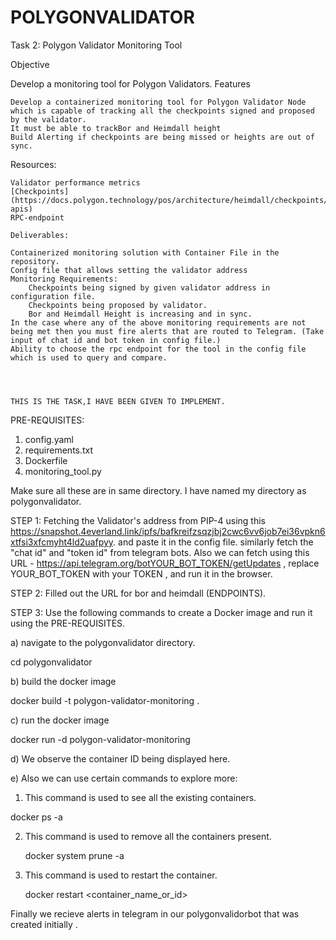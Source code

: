 # POLYGONVALIDATOR


Task 2: Polygon Validator Monitoring Tool

Objective

Develop a monitoring tool for Polygon Validators.
Features

    Develop a containerized monitoring tool for Polygon Validator Node which is capable of tracking all the checkpoints signed and proposed by the validator.
    It must be able to trackBor and Heimdall height
    Build Alerting if checkpoints are being missed or heights are out of sync.

Resources:

    Validator performance metrics
    [Checkpoints] (https://docs.polygon.technology/pos/architecture/heimdall/checkpoints/#rest-apis)
    RPC-endpoint

    Deliverables:

    Containerized monitoring solution with Container File in the repository.
    Config file that allows setting the validator address
    Monitoring Requirements:
        Checkpoints being signed by given validator address in configuration file.
        Checkpoints being proposed by validator.
        Bor and Heimdall Height is increasing and in sync.
    In the case where any of the above monitoring requirements are not being met then you must fire alerts that are routed to Telegram. (Take input of chat id and bot token in config file.)
    Ability to choose the rpc endpoint for the tool in the config file which is used to query and compare.




    THIS IS THE TASK,I HAVE BEEN GIVEN TO IMPLEMENT.



PRE-REQUISITES:

1. config.yaml
2. requirements.txt
3. Dockerfile
4. monitoring_tool.py


Make sure all these are in same directory. I have named my directory as polygonvalidator.

STEP 1: Fetching the Validator's address from PIP-4 using this  https://snapshot.4everland.link/ipfs/bafkreifzsqzjbj2cwc6vv6job7ei36vpkn6xtfsi3xfcmyht4ld2uafpyy.
and paste it in the config file. similarly fetch the "chat id" and "token id" from telegram bots.
Also we can fetch using this URL - https://api.telegram.org/botYOUR_BOT_TOKEN/getUpdates    , replace YOUR_BOT_TOKEN with your TOKEN , and run it in the browser.

STEP 2: Filled  out the URL for bor and heimdall (ENDPOINTS).

STEP 3: Use the following commands to create a Docker image and run it using the PRE-REQUISITES.

a) navigate to the polygonvalidator directory.

cd polygonvalidator

b) build the docker image

docker build -t polygon-validator-monitoring .

c) run the docker image

docker run -d polygon-validator-monitoring

d) We observe the container ID being displayed here.

e) Also we can use certain commands to explore more:


1) This command is used to see all the existing containers.

docker ps -a   

2) This command is used to remove all the containers present.

   docker system prune -a
   
3) This command is used to restart the container.

    docker restart <container_name_or_id>


 Finally we recieve alerts in telegram in our polygonvalidorbot that was created initially .

 

    

    




  

  







    
